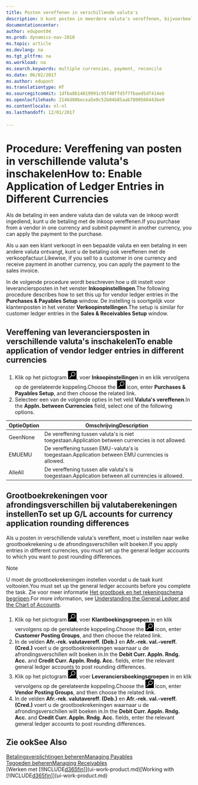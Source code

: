 ```yaml
---
title: Posten vereffenen in verschillende valuta's
description: U kunt posten in meerdere valuta's vereffenen, bijvoorbeeld als u verkoopt in een bepaalde valuta en een betaling in een andere ontvangt.
documentationcenter: 
author: edupont04
ms.prod: dynamics-nav-2018
ms.topic: article
ms.devlang: na
ms.tgt_pltfrm: na
ms.workload: na
ms.search.keywords: multiple currencies, payment, reconcile
ms.date: 06/02/2017
ms.author: edupont
ms.translationtype: HT
ms.sourcegitcommit: 1dfba8b14019991c95f40ffd5f7fbaed5df414eb
ms.openlocfilehash: 2146d80becea5e0c52b04b85aab7890566443be9
ms.contentlocale: nl-nl
ms.lasthandoff: 12/01/2017

---
```

# <a name="how-to-enable-application-of-ledger-entries-in-different-currencies"></a><span data-ttu-id="9f584-103">Procedure: Vereffening van posten in verschillende valuta's inschakelen</span><span class="sxs-lookup"><span data-stu-id="9f584-103">How to: Enable Application of Ledger Entries in Different Currencies</span></span>
<span data-ttu-id="9f584-104">Als de betaling in een andere valuta dan de valuta van de inkoop wordt ingediend, kunt u de betaling met de inkoop vereffenen.</span><span class="sxs-lookup"><span data-stu-id="9f584-104">If you purchase from a vendor in one currency and submit payment in another currency, you can apply the payment to the purchase.</span></span>

<span data-ttu-id="9f584-105">Als u aan een klant verkoopt in een bepaalde valuta en een betaling in een andere valuta ontvangt, kunt u de betaling ook vereffenen met de verkoopfactuur.</span><span class="sxs-lookup"><span data-stu-id="9f584-105">Likewise, if you sell to a customer in one currency and receive payment in another currency, you can apply the payment to the sales invoice.</span></span>

<span data-ttu-id="9f584-106">In de volgende procedure wordt beschreven hoe u dit instelt voor leveranciersposten in het venster **Inkoopinstellingen**.</span><span class="sxs-lookup"><span data-stu-id="9f584-106">The following procedure describes how to set this up for vendor ledger entries in the **Purchases & Payables Setup** window.</span></span> <span data-ttu-id="9f584-107">De instelling is soortgelijk voor klantenposten in het venster **Verkoopinstellingen**.</span><span class="sxs-lookup"><span data-stu-id="9f584-107">The setup is similar for customer ledger entries in the **Sales & Receivables Setup** window.</span></span>

## <a name="to-enable-application-of-vendor-ledger-entries-in-different-currencies"></a><span data-ttu-id="9f584-108">Vereffening van leveranciersposten in verschillende valuta's inschakelen</span><span class="sxs-lookup"><span data-stu-id="9f584-108">To enable application of vendor ledger entries in different currencies</span></span>
1. <span data-ttu-id="9f584-109">Klik op het pictogram ![Zoeken naar pagina of rapport](media/ui-search/search_small.png "pictogram Zoeken naar pagina of rapport"), voer **Inkoopinstellingen** in en klik vervolgens op de gerelateerde koppeling.</span><span class="sxs-lookup"><span data-stu-id="9f584-109">Choose the ![Search for Page or Report](media/ui-search/search_small.png "Search for Page or Report icon") icon, enter **Purchases & Payables Setup**, and then choose the related link.</span></span>
2. <span data-ttu-id="9f584-110">Selecteer een van de volgende opties in het veld **Valuta's vereffenen**.</span><span class="sxs-lookup"><span data-stu-id="9f584-110">In the **Appln. between Currencies** field, select one of the following options.</span></span>

| <span data-ttu-id="9f584-111">Optie</span><span class="sxs-lookup"><span data-stu-id="9f584-111">Option</span></span> | <span data-ttu-id="9f584-112">Omschrijving</span><span class="sxs-lookup"><span data-stu-id="9f584-112">Description</span></span> |
| --- | --- |
| <span data-ttu-id="9f584-113">Geen</span><span class="sxs-lookup"><span data-stu-id="9f584-113">None</span></span> |<span data-ttu-id="9f584-114">De vereffening tussen valuta's is niet toegestaan.</span><span class="sxs-lookup"><span data-stu-id="9f584-114">Application between currencies is not allowed.</span></span> |
| <span data-ttu-id="9f584-115">EMU</span><span class="sxs-lookup"><span data-stu-id="9f584-115">EMU</span></span> |<span data-ttu-id="9f584-116">De vereffening tussen EMU-valuta's is toegestaan.</span><span class="sxs-lookup"><span data-stu-id="9f584-116">Application between EMU currencies is allowed.</span></span> |
| <span data-ttu-id="9f584-117">Alle</span><span class="sxs-lookup"><span data-stu-id="9f584-117">All</span></span> |<span data-ttu-id="9f584-118">De vereffening tussen alle valuta's is toegestaan.</span><span class="sxs-lookup"><span data-stu-id="9f584-118">Application between all currencies is allowed.</span></span> |

## <a name="to-set-up-gl-accounts-for-currency-application-rounding-differences"></a><span data-ttu-id="9f584-119">Grootboekrekeningen voor afrondingsverschillen bij valutaberekeningen instellen</span><span class="sxs-lookup"><span data-stu-id="9f584-119">To set up G/L accounts for currency application rounding differences</span></span>  
<span data-ttu-id="9f584-120">Als u posten in verschillende valuta's vereffent, moet u instellen naar welke grootboekrekening u de afrondingsverschillen wilt boeken.</span><span class="sxs-lookup"><span data-stu-id="9f584-120">If you apply entries in different currencies, you must set up the general ledger accounts to which you want to post rounding differences.</span></span>  

> [!NOTE]  
>  <span data-ttu-id="9f584-121">U moet de grootboekrekeningen instellen voordat u de taak kunt voltooien.</span><span class="sxs-lookup"><span data-stu-id="9f584-121">You must set up the general ledger accounts before you complete the task.</span></span> <span data-ttu-id="9f584-122">Zie voor meer informatie [Het grootboek en het rekeningschema begrijpen](finance-general-ledger.md).</span><span class="sxs-lookup"><span data-stu-id="9f584-122">For more information, see [Understanding the General Ledger and the Chart of Accounts](finance-general-ledger.md).</span></span>

1. <span data-ttu-id="9f584-123">Klik op het pictogram ![Zoeken naar pagina of rapport](media/ui-search/search_small.png "pictogram Zoeken naar pagina of rapport"), voer **Klantboekingsgroepen** in en klik vervolgens op de gerelateerde koppeling.</span><span class="sxs-lookup"><span data-stu-id="9f584-123">Choose the ![Search for Page or Report](media/ui-search/search_small.png "Search for Page or Report icon") icon, enter **Customer Posting Groups**, and then choose the related link.</span></span>  
2. <span data-ttu-id="9f584-124">In de velden **Afr.-rek. valutavereff. (Deb.)** en  **Afr.-rek. val.-vereff. (Cred.)** voert u de grootboekrekeningen waarnaar u de afrondingsverschillen wilt boeken in.</span><span class="sxs-lookup"><span data-stu-id="9f584-124">In the **Debit Curr. Appln. Rndg. Acc.** and **Credit Curr. Appln. Rndg. Acc.** fields, enter the relevant general ledger accounts to post rounding differences.</span></span>  
3. <span data-ttu-id="9f584-125">Klik op het pictogram ![Zoeken naar pagina of rapport](media/ui-search/search_small.png "pictogram Zoeken naar pagina of rapport"), voer **Leveranciersboekingsgroepen** in en klik vervolgens op de gerelateerde koppeling.</span><span class="sxs-lookup"><span data-stu-id="9f584-125">Choose the ![Search for Page or Report](media/ui-search/search_small.png "Search for Page or Report icon") icon, enter **Vendor Posting Groups**, and then choose the related link.</span></span>  
4. <span data-ttu-id="9f584-126">In de velden **Afr.-rek. valutavereff. (Deb.)** en  **Afr.-rek. val.-vereff. (Cred.)** voert u de grootboekrekeningen waarnaar u de afrondingsverschillen wilt boeken in.</span><span class="sxs-lookup"><span data-stu-id="9f584-126">In the **Debit Curr. Appln. Rndg. Acc.** and **Credit Curr. Appln. Rndg. Acc.** fields, enter the relevant general ledger accounts to post rounding differences.</span></span>  

## <a name="see-also"></a><span data-ttu-id="9f584-127">Zie ook</span><span class="sxs-lookup"><span data-stu-id="9f584-127">See Also</span></span>
[<span data-ttu-id="9f584-128">Betalingsverplichtingen beheren</span><span class="sxs-lookup"><span data-stu-id="9f584-128">Managing Payables</span></span>](payables-manage-payables.md)  
[<span data-ttu-id="9f584-129">Tegoeden beheren</span><span class="sxs-lookup"><span data-stu-id="9f584-129">Managing Receivables</span></span>](receivables-manage-receivables.md)  
<span data-ttu-id="9f584-130">[Werken met [!INCLUDE[d365fin](includes/d365fin_md.md)]](ui-work-product.md)</span><span class="sxs-lookup"><span data-stu-id="9f584-130">[Working with [!INCLUDE[d365fin](includes/d365fin_md.md)]](ui-work-product.md)</span></span>

